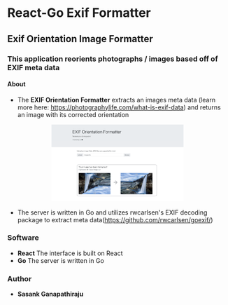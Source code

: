 # React-Go Exif Formatter

## Exif Orientation Image Formatter

### This application reorients photographs / images based off of EXIF meta data

#### About
- The **EXIF Orientation Formatter** extracts an images meta data (learn more here: https://photographylife.com/what-is-exif-data) and returns an image with its corrected orientation

<p align = 'center'>
    <img src="./screenshots/exifscreenshot.png" width="60%">
</p>

- The server is written in Go and utilizes rwcarlsen's EXIF decoding package to extract meta data(https://github.com/rwcarlsen/goexif/) 

### Software
- **React** The interface is built on React
- **Go** The server is written in Go 

### Author
- **Sasank Ganapathiraju**